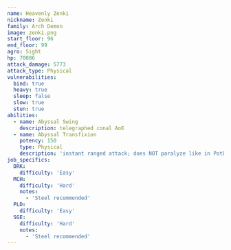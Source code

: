 ```yaml
---
name: Heavenly Zenki
nickname: Zenki
family: Arch Demon
image: zenki.png
start_floor: 96
end_floor: 99
agro: Sight
hp: 70086
attack_damage: 5773
attack_type: Physical
vulnerabilities:
  bind: true
  heavy: true
  sleep: false
  slow: true
  stun: true
abilities:
  - name: Abyssal Swing
    description: telegraphed conal AoE
  - name: Abyssal Transfixion
    potency: 150
    type: Physical
    description: 'instant ranged attack; does NOT paralyze like in PotD'
job_specifics:
  DRK:
    difficulty: 'Easy'
  MCH:
    difficulty: 'Hard'
    notes:
      - 'Steel recommended'
  PLD:
    difficulty: 'Easy'
  SGE:
    difficulty: 'Hard'
    notes:
      - 'Steel recommended'
---
```

